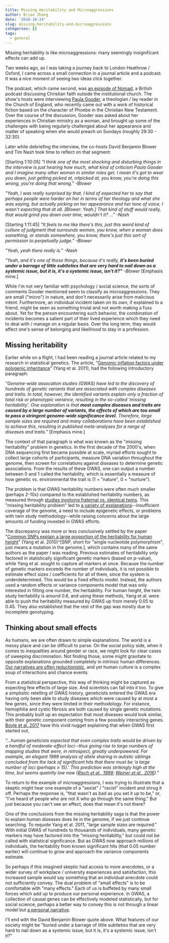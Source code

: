 ```yaml
---
title: Missing Heritability and Microaggressions
author: Brian Zhang
date: '2018-10-24'
slug: missing-heritability-and-microaggressions
categories: []
tags:
  - general
---
```


Missing heritability is like microaggressions: many seemingly insignificant effects can add up.

Two weeks ago, as I was taking a journey back to London Heathrow / Oxford, I came across a small connection in a journal article and a podcast. It was a nice moment of seeing two ideas click together.

The podcast, which came second, was [an episode of Nomad](https://www.nomadpodcast.co.uk/paula-gooder-phoebe-patriarchy-and-faithful-improvisation-n180/), a British podcast discussing Christian faith outside the institutional church. The show's hosts were interviewing [Paula Gooder](https://www.gooder.me.uk), a theologian / lay reader in the Church of England, who recently came out with a work of historical fiction based on the character of Phoebe in the Christian New Testament. Over the course of the discussion, Gooder was asked about her experiences in Christian ministry as a woman, and brought up some of the challenges with being regularly challenged about her appearance and matter of speaking when she would preach on Sundays (roughly 29:30 - 32:30).

Later while debriefing the interview, the co-hosts David Benjamin Blower and Tim Nash took time to reflect on that segment:

[Starting 1:10:05] *"I think one of the most shocking and disturbing things in the interview is just hearing how much, what kind of criticism Paula Gooder and I imagine many other women in similar roles get. I mean it's got to wear you down, just getting picked at, nitpicked at, you know, you're doing this wrong, you're doing that wrong." -Blower*

*"Yeah, I was really surprised by that. I kind of expected her to say that perhaps people were harder on her in terms of her theology and what she was saying, but actually picking on her appearance and her tone of voice, I wasn't expecting that at all. [Blower: Yeah.] That kind of stuff would really, that would grind you down over time, wouldn't it? ..." -Nash*

[Starting 1:11:45] *"It feels to me like there's this, just this weird kind of culture of judgment that surrounds women, you know, when a woman does something, or stands somewhere, you know, there's just this sort of permission to perpetually judge." -Blower*

*"Yeah, yeah there really is." -Nash*

*"Yeah, and it's one of those things, because it's really,* ***it's been buried under a barrage of little subtleties that are very hard to nail down as a systemic issue, but it is, it's a systemic issue, isn't it?"*** *-Blower* [Emphasis mine.]

While I'm not very familiar with psychology / social science, the sorts of comments Gooder mentioned seem to classify as microaggressions. They are small ("micro") in nature, and don't necessarily arise from malicious intent. Furthermore, an individual incident taken on its own, if explained to a friend, might be seen as something trivial and not worth making a fuss about. Yet for the person encountering such behavior, the combination of incidents becomes a salient part of their lived experience which they need to deal with / manage on a regular basis. Over the long term, they would affect one's sense of belonging and likelihood to stay in a profession.

## Missing heritability

Earlier while on a flight, I had been reading a journal article related to my research in statistical genetics. The article, "[Genomic inflation factors under polygenic inheritance](https://www.nature.com/articles/ejhg201139)" (Yang et al. 2011), had the following introductory paragraph:

*"Genome-wide assocation studies (GWAS) have led to the discovery of hundreds of genetic variants that are associated with complex diseases and traits. In total, however, the identified variants explain only a fraction of total risk or phenotypic variance, resulting in the so-called 'missing heritability'. One explanation is that* ***most complex diseases and traits are caused by a large number of variants, the effects of which are too small to pass a stringent genome-wide significance level.*** *Therefore, large sample sizes are required and many collaborations have been established to achieve this, resulting in published meta-analyses for a range of diseases and traits."* [Emphasis mine.]

The context of that paragraph is what was known as the "missing heritability" problem in genetics. In the first decade of the 2000's, when DNA sequencing first became possible at scale, myriad efforts sought to collect large cohorts of participants, measure DNA variation throughout the genome, then screen for correlations against diseases to determine genetic associations. From the results of these GWAS, one can output a number between 0 and 1 called the heritability, which is essentially a measure of how genetic vs. environmental the trait is (1 = "nature", 0 = "nurture").

The problem is that GWAS heritability numbers were often much smaller (perhaps 2-10x) compared to the established heritability numbers, as measured through [studies involving fraternal vs. identical twins](https://en.wikipedia.org/wiki/Twin_study). This "missing heritability problem" led to [a variety of explanations](https://www.nature.com/news/2008/081105/full/456018a.html)--insufficient coverage of the genome, a need to include epigenetic effects, or problems with twin study methodology--while raising concerns about the large amounts of funding invested in GWAS efforts.

The discrepancy was more or less conclusively settled by the paper "[Common SNPs explain a large proportion of the heritability for human height]((https://www.nature.com/articles/ng.608))" (Yang et al. 2010)^[SNP, short for "single nucleotide polymorphism", just means a mutation in the genome.], which contains many of the same authors as the paper I was reading. Previous estimates of heritability only factored in statistically significant genetic markers (based on p-value), while Yang et al. sought to capture all markers at once. Because the number of genetic markers exceeds the number of individuals, it is not possible to estimate effect sizes / coefficients for all of them, since the system is underdetermined. This would be a fixed effects model. Instead, the authors used a random effects or variance components model that was only interested in fitting one number, the heritability. For human height, the twin study heritability is around 0.8, and using these methods, Yang et al. were able to push the heritability measured by GWAS up from merely 0.05 to 0.45. They also established that the rest of the gap was mostly due to incomplete genotyping.

## Thinking about small effects

As humans, we are often drawn to simple explanations. The world is a messy place and can be difficult to parse. On the social policy side, when it comes to inequalities around gender or race, we might look for clear cases of sweeping discrimination. Not finding those, some might gravitate to opposite explanations grounded completely in intrinsic human differences. [Our narratives are often reductionistic](https://www.ted.com/talks/chimamanda_adichie_the_danger_of_a_single_story), and yet human culture is a complex soup of interactions and chance events.

From a statistical perspective, this way of thinking might be captured as expecting few effects of large size. And scientists can fall into it too. To give a simplisitic retelling of GWAS history, geneticists entered the GWAS era having only been able to study diseases which were caused by at most a few genes, since they were limited in their methodology. For instance, hemophilia and cystic fibrosis are both caused by single genetic mutations. This probably built up an expectation that most diseases would look similar, with their genetic component coming from a few possibly interacting genes. [Boyle et al. 2017](https://www.cell.com/cell/fulltext/S0092-8674(17)30629-3) have this vivid nugget explaining that when GWAS first started out,

*“...human geneticists expected that even complex traits would be driven by a handful of moderate-effect loci--thus giving rise to large numbers of mapping studies that were, in retrospect, greatly underpowered. For example, an elegant 1999 analysis of allele sharing in autistic siblings concluded from the lack of significant hits that there must be 'a large number of loci (perhaps ≥ 15).' This prediction was strikingly high at the time, but seems quaintly low now ([Risch et al., 1999](https://www.cell.com/ajhg/fulltext/S0002-9297(07)62066-7); [Weiner et al., 2016](https://www.nature.com/articles/ng.3863))."*

To return to the example of microaggressions, I was trying to illustrate that a skeptic might hear one example of a "sexist" / "racist" incident and shrug it off. Perhaps the response is, "that wasn't as bad as you set it up to be," or, "I've heard of people who are not X who go through the same thing." But just because you can't see an effect, does that mean it's not there?

One of the conclusions from the missing heritability saga is that the power to explain human diseases does lie in the genome, if we just continue searching. To requote Yang et al. 2011, "large sample sizes are required." With initial GWAS of hundreds to thousands of individuals, many genetic markers may have factored into the "missing heritability," but could not be called with statistical significance. But as GWAS now approach millions of individuals, the heritability from known significant hits (that 0.05 number earlier) will continue to grow and approach the variance components estimate.

So perhaps if this imagined skeptic had access to more anecdotes, or a wider survey of workplace / university experiences and satisfaction, this increased sample would say something that an individual anecdote could not sufficiently convey. The dual problem of "small effects" is to be comfortable with "many effects." Each of us is buffeted by many small forces which add up to produce our personal experience. In GWAS, a collection of causal genes can be effectively modeled statistically, but for social science, perhaps a better way to convey this is not through a linear model but [a personal narrative](https://en.wikipedia.org/wiki/Between_the_World_and_Me).

I'll end with the David Benjamin Blower quote above. What features of our society might be "buried under a barrage of little subtleties that are very hard to nail down as a systemic issue, but it is, it's a systemic issue, isn't it?"

